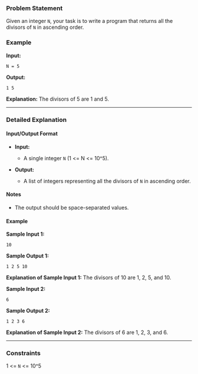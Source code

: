 ### Problem Statement

Given an integer `N`, your task is to write a program that returns all the divisors of `N` in ascending order.

### Example

**Input:**
```
N = 5
```

**Output:**
```
1 5
```

**Explanation:**
The divisors of 5 are 1 and 5.

---

### Detailed Explanation

#### Input/Output Format

- **Input:** 
  - A single integer `N` (1 <= N <= 10^5).

- **Output:** 
  - A list of integers representing all the divisors of `N` in ascending order.

#### Notes
- The output should be space-separated values.

#### Example

**Sample Input 1:**
```
10
```

**Sample Output 1:**
```
1 2 5 10
```

**Explanation of Sample Input 1:**
The divisors of 10 are 1, 2, 5, and 10.

**Sample Input 2:**
```
6
```

**Sample Output 2:**
```
1 2 3 6
```

**Explanation of Sample Input 2:**
The divisors of 6 are 1, 2, 3, and 6.

---

### Constraints
1 <= `N` <= 10^5

